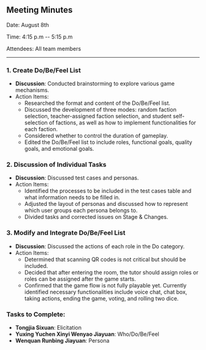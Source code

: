 ## **Meeting Minutes**

Date: August 8th

Time: 4:15 p.m -- 5:15 p.m

Attendees: All team members

------

### 1. Create Do/Be/Feel List

- **Discussion**: Conducted brainstorming to explore various game mechanisms.
- Action Items:
  - Researched the format and content of the Do/Be/Feel list.
  - Discussed the development of three modes: random faction selection, teacher-assigned faction selection, and student self-selection of factions, as well as how to implement functionalities for each faction.
  - Considered whether to control the duration of gameplay.
  - Edited the Do/Be/Feel list to include roles, functional goals, quality goals, and emotional goals.

### 2. Discussion of Individual Tasks

- **Discussion**: Discussed test cases and personas.
- Action Items:
  - Identified the processes to be included in the test cases table and what information needs to be filled in.
  - Adjusted the layout of personas and discussed how to represent which user groups each persona belongs to.
  - Divided tasks and corrected issues on Stage & Changes.

### 3. Modify and Integrate Do/Be/Feel List

- **Discussion**: Discussed the actions of each role in the Do category.
- Action Items:
  - Determined that scanning QR codes is not critical but should be included.
  - Decided that after entering the room, the tutor should assign roles or roles can be assigned after the game starts.
  - Confirmed that the game flow is not fully playable yet. Currently identified necessary functionalities include voice chat, chat box, taking actions, ending the game, voting, and rolling two dice.

### Tasks to Complete:

- **Tongjia Sixuan**: Elicitation
- **Yuxing Yuchen Xinyi Wenyao Jiayuan**: Who/Do/Be/Feel
- **Wenquan Runbing Jiayuan**: Persona